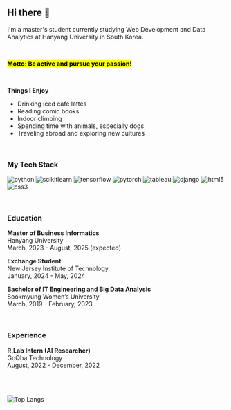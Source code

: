 <!--
**inhooinu/inhooinu** is a ✨ _special_ ✨ repository because its `README.md` (this file) appears on your GitHub profile.

Here are some ideas to get you started:

- 🔭 I’m currently working on ...
- 🌱 I’m currently learning ...
- 👯 I’m looking to collaborate on ...
- 🤔 I’m looking for help with ...
- 💬 Ask me about ...
- 📫 How to reach me: ...
- 😄 Pronouns: ...
- ⚡ Fun fact: ...
-->

<h2>Hi there 👋</h2>
<p>I'm a master's student currently studying Web Development and Data Analytics at Hanyang University in South Korea.</p><br/>
<p><mark><b>Motto: Be active and pursue your passion!</b></mark></p><br/>

<p><b>Things I Enjoy</b></p>
<ul>
  <li>Drinking iced café lattes</li>
  <li>Reading comic books</li>
  <li>Indoor climbing</li>
  <li>Spending time with animals, especially dogs</li>
  <li>Traveling abroad and exploring new cultures</li>
</ul><br/>

<h3>My Tech Stack</h3>
<p><span>
  <img alt="python" src ="https://img.shields.io/badge/python-3776AB.svg?&style=flat-square&logo=python&logoColor=white"/>
  <img alt="scikitlearn" src ="https://img.shields.io/badge/scikitlearn-F7931E.svg?&style=flat-square&logo=scikitlearn&logoColor=white"/>
  <img alt="tensorflow" src ="https://img.shields.io/badge/tensorflow-FF6F00.svg?&style=flat-square&logo=tensorflow&logoColor=white"/>
  <img alt="pytorch" src ="https://img.shields.io/badge/pytorch-EE4C2C.svg?&style=flat-square&logo=pytorch&logoColor=white"/>
  <img alt="tableau" src ="https://img.shields.io/badge/tableau-E97627.svg?&style=flat-square&logo=tableau&logoColor=white"/>
  <img alt="django" src ="https://img.shields.io/badge/django-092E20.svg?&style=flat-square&logo=django&logoColor=white"/>
  <img alt="html5" src ="https://img.shields.io/badge/html5-E34F26.svg?&style=flat-square&logo=html5&logoColor=white"/>
  <img alt="css3" src ="https://img.shields.io/badge/css3-1572B6.svg?&style=flat-square&logo=css3&logoColor=white"/>
</span></p><br/>

<h3>Education</h3>
<p><b>Master of Business Informatics</b><br/>
  Hanyang University<br/>
  March, 2023 - August, 2025 (expected)
</p>
<p><b>Exchange Student</b><br/>
  New Jersey Institute of Technology<br/>
  January, 2024 - May, 2024
</p>
<p><b>Bachelor of IT Engineering and Big Data Analysis</b><br/>
  Sookmyung Women’s University<br/>
  March, 2019 - February, 2023
</p><br/>

<h3>Experience</h3>
<p><b>R.Lab Intern (AI Researcher)</b><br/>
  GoQba Technology<br/>
  August, 2022 - December, 2022
</p><br/>
<br/>

![Top Langs](https://github-readme-stats.vercel.app/api/top-langs/?username=inhooinu&layout=compact)
